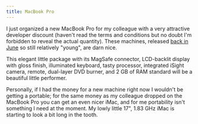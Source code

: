 ```yaml
---
title: MacBook Pro
---
```


I just organized a new MacBook Pro for my colleague with a very attractive developer discount (haven't read the terms and conditions but no doubt I'm forbidden to reveal the actual quantity). These machines, released [back in June](http://www.oreillynet.com/mac/blog/2007/06/macbook_pro_update.html) so still relatively "young", are darn nice.

This elegant little package with its MagSafe connector, LCD-backlit display with gloss finish, illuminated keyboard, tasty processor, integrated iSight camera, remote, dual-layer DVD burner, and 2 GB of RAM standard will be a beautiful little performer.

Personally, if I had the money for a new machine right now I wouldn't be getting a portable; for the same money as my colleague dropped on the MacBook Pro you can get an even nicer iMac, and for me portability isn't something I need at the moment. My lowly little 17", 1.83 GHz iMac is starting to look a bit long in the tooth.
